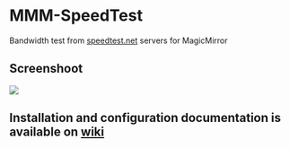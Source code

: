 # MMM-SpeedTest

Bandwidth test from [speedtest.net](https://www.speedtest.net/) servers for MagicMirror

## Screenshoot
![](https://raw.githubusercontent.com/bugsounet/MMM-SpeedTest/master/installer/SpeedTest.png)

## Installation and configuration documentation is available on [wiki](https://github.com/bugsounet/MMM-SpeedTest/wiki)

